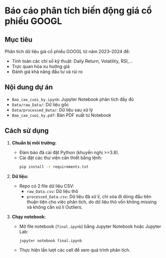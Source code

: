 # Báo cáo phân tích biến động giá cổ phiếu GOOGL

## Mục tiêu
Phân tích dữ liệu giá cổ phiếu GOOGL từ năm 2023–2024 để:
- Tính toán các chỉ số kỹ thuật: Daily Return, Volatility, RSI,...
- Trực quan hóa xu hướng giá
- Đánh giá khả năng đầu tư và rủi ro

## Nội dung dự án
- `Bao_cao_cuoi_ky.ipynb`: Jupyter Notebook phân tích đầy đủ
- `Data/raw_Data/`: Dữ liệu gốc
- `Data/processed_Data/`: Dữ liệu sau xử lý
- `Bao_cao_cuoi_ky.pdf`: Bản PDF xuất từ Notebook
## Cách sử dụng

1. **Chuẩn bị môi trường:**
   - Đảm bảo đã cài đặt Python (khuyến nghị >=3.8).
   - Cài đặt các thư viện cần thiết bằng lệnh:
     ```bash
     pip install -r requirements.txt
     ```
2. **Dữ liệu:**
   - Repo có 2 file dữ liệu CSV:
     - `raw_Data.csv`: Dữ liệu thô
     - `processed_Data.csv`: Dữ liệu đã xử lí, chỉ xóa đi dòng đầu tiên thuận tiện cho việc phân tích, do dữ liệu thô vốn không missing và không cần xử lí Outliers. 

3. **Chạy notebook:**
   - Mở file notebook (`final.ipynb`) bằng Jupyter Notebook hoặc Jupyter Lab:
     ```bash
     jupyter notebook final.ipynb
     ```
   - Thực hiện lần lượt các cell để xem quá trình phân tích.
